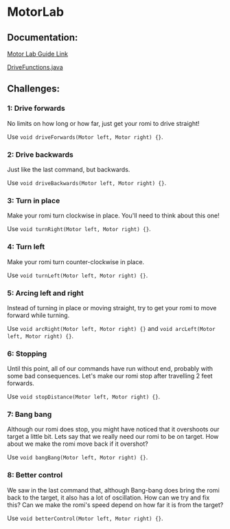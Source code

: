 # MotorLab

## Documentation:
[Motor Lab Guide Link](https://docs.google.com/document/d/1jdfxj9Nu2IgoPEUOYdsv6O2Ke6_kR-LyUUz0fArGj8s/edit?usp=sharing)

[DriveFunctions.java](src/main/java/com/stuypulse/robot/commands/DriveFunctions.java)

## Challenges:

### 1: Drive forwards
No limits on how long or how far, just get your romi to drive straight!

Use `void driveForwards(Motor left, Motor right) {}`.

### 2: Drive backwards
Just like the last command, but backwards.

Use `void driveBackwards(Motor left, Motor right) {}`.

### 3: Turn in place
Make your romi turn clockwise in place. You'll need to think about this one!

Use `void turnRight(Motor left, Motor right) {}`.

### 4: Turn left
Make your romi turn counter-clockwise in place.

Use `void turnLeft(Motor left, Motor right) {}`.

### 5: Arcing left and right
Instead of turning in place or moving straight, try to get your romi to move forward while turning.

Use `void arcRight(Motor left, Motor right) {}` and `void arcLeft(Motor left, Motor right) {}`.

### 6: Stopping
Until this point, all of our commands have run without end, probably with some bad consequences. Let's make our romi stop after travelling 2 feet forwards.

Use `void stopDistance(Motor left, Motor right) {}`.

### 7: Bang bang
Although our romi does stop, you might have noticed that it overshoots our target a little bit. Lets say that we really need our romi to be on target. How about we make the romi move back if it overshot?

Use `void bangBang(Motor left, Motor right) {}`.

### 8: Better control
We saw in the last command that, although Bang-bang does bring the romi back to the target, it also has a lot of oscillation. How can we try and fix this? Can we make the romi's speed depend on how far it is from the target?

Use `void betterControl(Motor left, Motor right) {}`.
